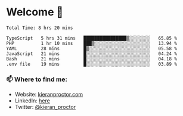 # Welcome 🦘

<!--START_SECTION:waka-->

```text
Total Time: 8 hrs 20 mins

TypeScript   5 hrs 31 mins   ████████████████▒░░░░░░░░   65.85 %
PHP          1 hr 10 mins    ███▒░░░░░░░░░░░░░░░░░░░░░   13.94 %
YAML         28 mins         █▒░░░░░░░░░░░░░░░░░░░░░░░   05.58 %
JavaScript   21 mins         █░░░░░░░░░░░░░░░░░░░░░░░░   04.24 %
Bash         21 mins         █░░░░░░░░░░░░░░░░░░░░░░░░   04.18 %
.env file    19 mins         █░░░░░░░░░░░░░░░░░░░░░░░░   03.89 %
```

<!--END_SECTION:waka-->

### 📫 Where to find me:

-   Website: [kieranproctor.com](https://kieranproctor.com/)
-   LinkedIn: [here](https://www.linkedin.com/in/kieran-proctor-086b5a159/)
-   Twitter: [@kieran_proctor](https://twitter.com/kieran_proctor)
